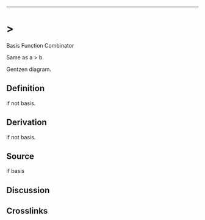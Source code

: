 ------------------------------------------------------------------------

# \>

Basis Function Combinator

Same as a \> b.

Gentzen diagram.

## Definition

if not basis.

## Derivation

if not basis.

## Source

if basis

## Discussion

## Crosslinks
